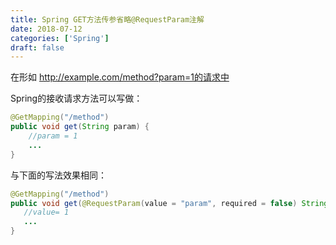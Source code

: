 ```yaml
---
title: Spring GET方法传参省略@RequestParam注解
date: 2018-07-12
categories: ['Spring']
draft: false
---
```


在形如 http://example.com/method?param=1的请求中

Spring的接收请求方法可以写做：

```java
@GetMapping("/method")
public void get(String param) {
    //param = 1
    ...
}
```

与下面的写法效果相同：

```java
@GetMapping("/method")
public void get(@RequestParam(value = "param", required = false) String value) {
   //value= 1 
   ...
}
```